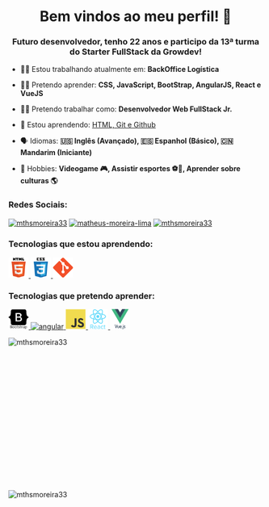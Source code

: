 <h1 align="center">Bem vindos ao meu perfil! 👋</h1>
<h3 align="center">Futuro desenvolvedor, tenho 22 anos e participo da 13ª turma do Starter FullStack da Growdev!</h3>

- 👨‍💼 Estou trabalhando atualmente em: **BackOffice Logística**

- 👨‍🏫 Pretendo aprender: **CSS, JavaScript, BootStrap, AngularJS, React e VueJS**

- 🧑‍💻 Pretendo trabalhar como: **Desenvolvedor Web FullStack Jr.**

- 🌱 Estou aprendendo: [HTML, Git e Github](https://github.com/mthsmoreira33/html_growdev)

- 🗣 Idiomas: **🇺🇸 Inglês (Avançado), 🇪🇸 Espanhol (Básico), 🇨🇳 Mandarim (Iniciante)**

- 🎲 Hobbies: **Videogame 🎮, Assistir esportes ⚽🏈, Aprender sobre culturas 🌎**

<h3 align="left">Redes Sociais:</h3>
<p align="left">
<a href="https://codepen.io/mthsmoreira33" target="blank"><img align="center" src="https://raw.githubusercontent.com/rahuldkjain/github-profile-readme-generator/master/src/images/icons/Social/codepen.svg" alt="mthsmoreira33" height="30" width="40" /></a>
<a href="https://linkedin.com/in/matheus-moreira-lima" target="blank"><img align="center" src="https://raw.githubusercontent.com/rahuldkjain/github-profile-readme-generator/master/src/images/icons/Social/linked-in-alt.svg" alt="matheus-moreira-lima" height="30" width="40" /></a>
<a href="https://instagram.com/mthsmoreira33" target="blank"><img align="center" src="https://raw.githubusercontent.com/rahuldkjain/github-profile-readme-generator/master/src/images/icons/Social/instagram.svg" alt="mthsmoreira33" height="30" width="40" /></a>
</p>

<h3 align="left">Tecnologias que estou aprendendo:</h3>
<p align="left">
  <a href="https://www.w3.org/html/" target="_blank" rel="noreferrer"> <img src="https://raw.githubusercontent.com/devicons/devicon/master/icons/html5/html5-original-wordmark.svg" alt="html5" width="40" height="40"/> </a>
  <a href="https://www.w3schools.com/css/" target="_blank" rel="noreferrer"> <img src="https://raw.githubusercontent.com/devicons/devicon/master/icons/css3/css3-original-wordmark.svg" alt="css3" width="40" height="40"/> </a>
  <a href="https://git-scm.com/" target="_blank" rel="noreferrer"> <img src="https://raw.githubusercontent.com/devicons/devicon/1119b9f84c0290e0f0b38982099a2bd027a48bf1/icons/git/git-plain.svg" alt="git" width="40" height="40"/ > </a>
</p>

<h3 align="left">Tecnologias que pretendo aprender:</h3>
<p align="left">
  <a href="https://getbootstrap.com" target="_blank" rel="noreferrer"> <img src="https://raw.githubusercontent.com/devicons/devicon/master/icons/bootstrap/bootstrap-plain-wordmark.svg" alt="bootstrap" width="40" height="40"/> </a> 
  <a href="https://angular.io" target="_blank" rel="noreferrer"> <img src="https://angular.io/assets/images/logos/angular/angular.svg" alt="angular" width="40" height="40"/> </a>
  <a href="https://developer.mozilla.org/en-US/docs/Web/JavaScript" target="_blank" rel="noreferrer"> <img src="https://raw.githubusercontent.com/devicons/devicon/master/icons/javascript/javascript-original.svg" alt="javascript" width="40" height="40"/> </a> 
  <a href="https://reactjs.org/" target="_blank" rel="noreferrer"> <img src="https://raw.githubusercontent.com/devicons/devicon/master/icons/react/react-original-wordmark.svg" alt="react" width="40" height="40"/> </a> 
  <a href="https://vuejs.org/" target="_blank" rel="noreferrer"> <img src="https://raw.githubusercontent.com/devicons/devicon/master/icons/vuejs/vuejs-original-wordmark.svg" alt="vuejs" width="40" height="40"/> </a>
</p>
<p><img align="left" src="https://github-readme-stats.vercel.app/api/top-langs?username=mthsmoreira33&show_icons=true&locale=en&layout=compact" alt="mthsmoreira33" width="400" height="300" /></p>

<p>&nbsp;<img align="center" src="https://github-readme-stats.vercel.app/api?username=mthsmoreira33&show_icons=true&locale=en" alt="mthsmoreira33" width="400" height="300" /></p>



<!---
mthsmoreira33/mthsmoreira33 is a ✨ special ✨ repository because its `README.md` (this file) appears on your GitHub profile.
You can click the Preview link to take a look at your changes.
--->
